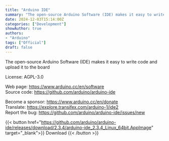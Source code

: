 ```yaml
---
title: "Arduino IDE"
summary: "The open-source Arduino Software (IDE) makes it easy to write code and upload it to the board"
date: 2024-12-03T15:14:00Z
categories: ["Development"]
showAuthor: true
authors:
- "Arduino"
tags: ["Official"]
draft: false
---
```


The open-source Arduino Software (IDE) makes it easy to write code and upload it to the board

License: AGPL-3.0

Web page: <https://www.arduino.cc/en/software>  
Source code: <https://github.com/arduino/arduino-ide>

Become a sponsor: <https://www.arduino.cc/en/donate>  
Translate: <https://explore.transifex.com/arduino-1/ide2>  
Report the bug: <https://github.com/arduino/arduino-ide/issues/new>  

{{< button href="https://github.com/arduino/arduino-ide/releases/download/2.3.4/arduino-ide_2.3.4_Linux_64bit.AppImage" target="_blank">}}
Download
{{< /button >}}